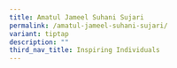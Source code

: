 ```yaml
---
title: Amatul Jameel Suhani Sujari
permalink: /amatul-jameel-suhani-sujari/
variant: tiptap
description: ""
third_nav_title: Inspiring Individuals
---
```

